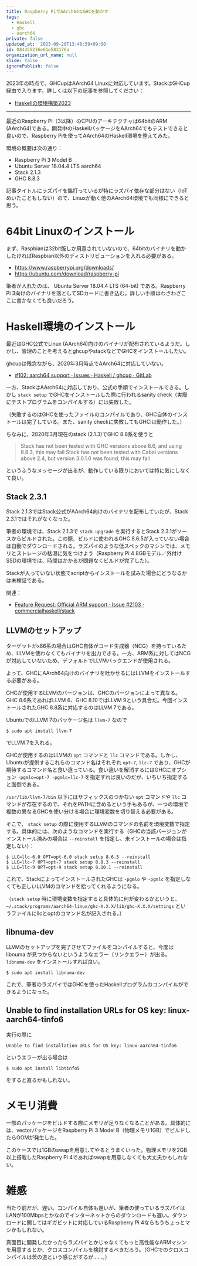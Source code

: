 ```yaml
---
title: Raspberry PiでAArch64なGHCを動かす
tags:
  - Haskell
  - ghc
  - aarch64
private: false
updated_at: '2023-09-28T13:48:59+09:00'
id: 084455236e61e583176a
organization_url_name: null
slide: false
ignorePublish: false
---
```

2023年の時点で、GHCupはAArch64 Linuxに対応しています。StackはGHCup経由で入ります。詳しくは以下の記事を参照してください：

* [Haskellの環境構築2023](https://zenn.dev/mod_poppo/articles/haskell-setup-2023)

---

最近のRaspberry Pi（3以降）のCPUのアーキテクチャは64bitのARM (AArch64)である。開発中のHaskellパッケージをAArch64でもテストできると良いので、Raspberry Piを使ってAArch64のHaskell環境を整えてみた。

環境の概要は次の通り：

* Raspberry Pi 3 Model B
* Ubuntu Server 18.04.4 LTS aarch64
* Stack 2.1.3
* GHC 8.8.3

記事タイトルにラズパイを銘打っているが特にラズパイ依存な部分はない（IoTめいたこともしない）ので、Linuxが動く他のAArch64環境でも同様にできると思う。

# 64bit Linuxのインストール

まず、Raspbianは32bit版しか用意されていないので、64bitのバイナリを動かしたければRaspbian以外のディストリビューションを入れる必要がある。

* https://www.raspberrypi.org/downloads/
* https://ubuntu.com/download/raspberry-pi

筆者が入れたのは、 Ubuntu Server 18.04.4 LTS (64-bit) である。Raspberry Pi 3向けのバイナリを落としてSDカードに書き込む。詳しい手順はわざわざここに書かなくても良いだろう。

# Haskell環境のインストール

最近はGHC公式でLinux (AArch64)向けのバイナリが配布されているようだ。しかし、管理のことを考えるとghcupやstackなどでGHCをインストールしたい。

ghcupは残念ながら、2020年3月時点でAArch64に対応していない。

* [#102: aarch64 support · Issues · Haskell / ghcup · GitLab](https://gitlab.haskell.org/haskell/ghcup/issues/102)

一方、StackはAArch64に対応しており、公式の手順でインストールできる。しかし `stack setup` でGHCをインストールした際に行われるsanity check（実際にテストプログラムをコンパイルする）には失敗した。

（失敗するのはGHCを使ったファイルのコンパイルであり、GHC自体のインストールは完了している。また、sanity checkに失敗してもGHCiは動作した。）

ちなみに、2020年3月現在のstack (2.1.3)でGHC 8.8系を使うと

> Stack has not been tested with GHC versions above 8.6, and using 8.8.3, this may fail
> Stack has not been tested with Cabal versions above 2.4, but version 3.0.1.0 was found, this may fail

というふうなメッセージが出るが、動作している限りにおいては特に気にしなくて良い。

## Stack 2.3.1

Stack 2.1.3ではStack公式がAArch64向けのバイナリを配布していたが、Stack 2.3.1ではそれがなくなった。

筆者の環境では、Stack 2.1.3で `stack upgrade` を実行するとStack 2.3.1がソースからビルドされた。この際、ビルドに使われるGHC 8.6.5が入っていない場合は自動でダウンロードされる。ラズパイのような低スペックのマシンでは、メモリとストレージの枯渇に気をつけよう（Raspberry Pi 4 8GBモデル／外付けSSDの環境では、時間はかかるが問題なくビルドが完了した）。

Stackが入っていない状態でscriptからインストールを試みた場合にどうなるかは未検証である。

関連：

* [Feature Request: Official ARM support · Issue #2103 · commercialhaskell/stack](https://github.com/commercialhaskell/stack/issues/2103)

## LLVMのセットアップ

ターゲットがx86系の場合はGHC自体がコード生成器（NCG）を持っているため、LLVMを使わなくてもバイナリを出力できる。一方、ARM系に対してはNCGが対応していないため、デフォルトでLLVMバックエンドが使用される。

よって、GHCにAArch64向けのバイナリを吐かせるにはLLVMをインストールする必要がある。

GHCが使用するLLVMのバージョンは、GHCのバージョンによって異なる。GHC 8.6系であればLLVM 6、GHC 8.10ではLLVM 9という具合だ。今回インストールされたGHC 8.8系に対応するのはLLVM 7である。

UbuntuでのLLVM 7のパッケージ名は `llvm-7` なので

```terminal
$ sudo apt install llvm-7
```

でLLVM 7を入れる。

GHCが使用するのはLLVMの `opt` コマンドと `llc` コマンドである。しかし、Ubuntuが提供するこれらのコマンド名はそれぞれ `opt-7`, `llc-7` であり、GHCが期待するコマンド名と食い違っている。食い違いを解消するにはGHCにオプション `-pgmlo=opt-7 -pgmlc=llc-7` を指定すれば良いのだが、いちいち指定すると面倒である。

`/usr/lib/llvm-7/bin` 以下にはサフィックスのつかない `opt` コマンドや `llc` コマンドが存在するので、それをPATHに含めるという手もあるが、一つの環境で複数の異なるGHCを使い分ける場合に環境変数を切り替える必要がある。

そこで、 `stack setup` の際に使用するLLVMのコマンドの名前を環境変数で指定する。具体的には、次のようなコマンドを実行する（GHCの当該バージョンがインストール済みの場合は `--reinstall` を指定し、未インストールの場合は指定しない）：

```shell-session
$ LLC=llc-6.0 OPT=opt-6.0 stack setup 8.6.5 --reinstall
$ LLC=llc-7 OPT=opt-7 stack setup 8.8.3 --reinstall
$ LLC=llc-9 OPT=opt-9 stack setup 8.10.1 --reinstall
```

これで、StackによってインストールされたGHCは `-pgmlo` や `-pgmlc` を指定しなくても正しいLLVMのコマンドを拾ってくれるようになる。

（`stack setup` 時に環境変数を指定すると具体的に何が変わるかというと、 `~/.stack/programs/aarch64-linux/ghc-X.X.X/lib/ghc-X.X.X/settings` というファイルにllcとoptのコマンド名が記入される。）

## libnuma-dev

LLVMのセットアップを完了させてファイルをコンパイルすると、今度は libnuma が見つからないというようなエラー（リンクエラー）が出る。`libnuma-dev` をインストールすれば良い。

```terminal
$ sudo apt install libnuma-dev
```

これで、筆者のラズパイではGHCを使ったHaskellプログラムのコンパイルができるようになった。

## Unable to find installation URLs for OS key: linux-aarch64-tinfo6

実行の際に

```
Unable to find installation URLs for OS key: linux-aarch64-tinfo6
```

というエラーが出る場合は

```shell-session
$ sudo apt install libtinfo5
```

をすると直るかもしれない。

# メモリ消費

一部のパッケージをビルドする際にメモリが足りなくなることがある。具体的には、vectorパッケージをRaspberry Pi 3 Model B（物理メモリ1GB）でビルドしたらOOMが発生した。

このケースでは1GBのswapを用意してやるとうまくいった。物理メモリを2GB以上搭載したRaspberry Pi 4であればswapを用意しなくても大丈夫かもしれない。

# 雑感

当たり前だが、遅い。コンパイル自体も遅いが、筆者の使っているラズパイはLANが100Mbpsとかなのでインターネットからのダウンロードも遅い。ダウンロードに関してはギガビットに対応しているRaspberry Pi 4ならもうちょっとマシかもしれない。

真面目に開発したかったらラズパイとかじゃなくてもっと高性能なARMマシンを用意するとか、クロスコンパイルを検討するべきだろう。（GHCでのクロスコンパイルは茨の道という感じがするが……。）
